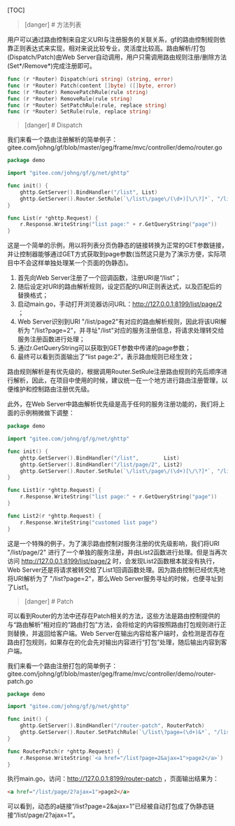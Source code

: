 
[TOC]

>[danger] # 方法列表

用户可以通过路由控制来自定义URI与注册服务的关联关系，gf的路由控制规则依靠正则表达式来实现，相对来说比较专业，灵活度比较高。路由解析/打包(Dispatch/Patch)由Web Server自动调用，用户只需调用路由规则注册/删除方法(Set*/Remove*)完成注册即可。
```go
func (r *Router) Dispatch(uri string) (string, error)
func (r *Router) Patch(content []byte) ([]byte, error)
func (r *Router) RemovePatchRule(rule string)
func (r *Router) RemoveRule(rule string)
func (r *Router) SetPatchRule(rule, replace string)
func (r *Router) SetRule(rule, replace string)
```
>[danger] # Dispatch

我们来看一个路由注册解析的简单例子：
gitee.com/johng/gf/blob/master/geg/frame/mvc/controller/demo/router.go
```go
package demo

import "gitee.com/johng/gf/g/net/ghttp"

func init() {
    ghttp.GetServer().BindHandler("/list", List)
    ghttp.GetServer().Router.SetRule(`\/list\/page\/(\d+)[\/\?]*`, "/list?page=$1&")
}

func List(r *ghttp.Request) {
    r.Response.WriteString("list page:" + r.GetQueryString("page"))
}
```
这是一个简单的示例，用以将列表分页伪静态的链接转换为正常的GET参数链接，并让控制器能够通过GET方式获取到page参数(当然这只是为了演示方便，实际项目中不会这样单独处理某一个页面的伪静态)。

1. 首先向Web Server注册了一个回调函数，注册URI是“/list”；
2. 随后设定对URI的路由解析规则，设定匹配的URI正则表达式，以及匹配后的替换格式；
3. 启动main.go，手动打开浏览器访问URL：http://127.0.0.1:8199/list/page/2 ；
4. Web Server识别到URI "/list/page2"有对应的路由解析规则，因此将该URI解析为 "/list?page=2"，并寻址"/list"对应的服务注册信息，将请求处理转交给服务注册函数进行处理；
5. 通过r.GetQueryString可以获取到GET参数中传递的page参数；
6. 最终可以看到页面输出了“list page:2”，表示路由规则已经生效；

路由规则解析是有优先级的，根据调用Router.SetRule注册路由规则的先后顺序进行解析，因此，在项目中使用的时候，建议统一在一个地方进行路由注册管理，以便维护和控制路由注册优先级。

此外，在Web Server中路由解析优先级是高于任何的服务注册功能的，我们将上面的示例稍微做下调整：
```go
package demo

import "gitee.com/johng/gf/g/net/ghttp"

func init() {
    ghttp.GetServer().BindHandler("/list",        List)
    ghttp.GetServer().BindHandler("/list/page/2", List2)
    ghttp.GetServer().Router.SetRule(`\/list\/page\/(\d+)[\/\?]*`, "/list?page=$1&")
}

func List1(r *ghttp.Request) {
    r.Response.WriteString("list page:" + r.GetQueryString("page"))
}

func List2(r *ghttp.Request) {
    r.Response.WriteString("customed list page")
}
```
这是一个特殊的例子，为了演示路由控制对服务注册的优先级影响，我们将URI "/list/page/2" 进行了一个单独的服务注册，并由List2函数进行处理。但是当再次访问 http://127.0.0.1:8199/list/page/2 时，会发现List2函数根本就没有执行，Web Server还是将请求被转交给了List1回调函数处理。因为路由控制已经优先地将URI解析为了 "/list?page=2"，那么Web Server服务寻址的时候，也便寻址到了List1。



>[danger] # Patch

可以看到Router的方法中还存在Patch相关的方法，这些方法是路由控制提供的与“路由解析”相对应的“路由打包”方法，会将给定的内容按照路由打包规则进行正则替换，并返回给客户端。Web Server在输出内容给客户端时，会检测是否存在路由打包规则，如果存在的化会先对输出内容进行“打包”处理，随后输出内容到客户端。

我们来看一个路由注册打包的简单例子：
gitee.com/johng/gf/blob/master/geg/frame/mvc/controller/demo/router-patch.go
```go
package demo

import "gitee.com/johng/gf/g/net/ghttp"

func init() {
    ghttp.GetServer().BindHandler("/router-patch", RouterPatch)
    ghttp.GetServer().Router.SetPatchRule(`\/list\?page=(\d+)&*`, "/list/page/$1?")
}

func RouterPatch(r *ghttp.Request) {
    r.Response.WriteString(`<a href="/list?page=2&ajax=1">page2</a>`)
}
```

执行main.go，访问：http://127.0.0.1:8199/router-patch ，页面输出结果为：
```html
<a href="/list/page/2?ajax=1">page2</a>
```

可以看到，动态的a链接“/list?page=2&ajax=1”已经被自动打包成了伪静态链接“/list/page/2?ajax=1”。


